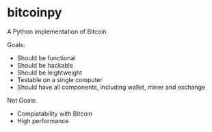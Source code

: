 bitcoinpy
=========

A Python implementation of Bitcoin

Goals:
* Should be functional
* Should be hackable
* Should be leightweight
* Testable on a single computer
* Should have all components, including wallet, miner and exchange

Not Goals:
* Compiatability with Bitcoin
* High performance
